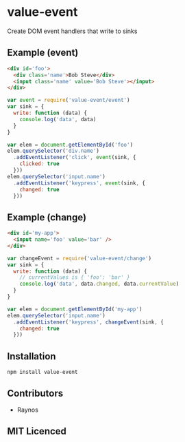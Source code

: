 # value-event

<!--
    [![build status][1]][2]
    [![NPM version][3]][4]
    [![Coverage Status][5]][6]
    [![gemnasium Dependency Status][7]][8]
    [![Davis Dependency status][9]][10]
-->

<!-- [![browser support][11]][12] -->

Create DOM event handlers that write to sinks

## Example (event)

```html
<div id='foo'>
  <div class='name'>Bob Steve</div>
  <input class='name' value='Bob Steve'></input>
</div>
```

```js
var event = require('value-event/event')
var sink = {
  write: function (data) {
    console.log('data', data)
  }
}

var elem = document.getElementById('foo')
elem.querySelector('div.name')
  .addEventListener('click', event(sink, {
    clicked: true
  }))
elem.querySelector('input.name')
  .addEventListener('keypress', event(sink, {
    changed: true
  }))
```

## Example (change)

```html
<div id='my-app'>
  <input name='foo' value='bar' />
</div>
```

```js
var changeEvent = require('value-event/change')
var sink = {
  write: function (data) {
    // currentValues is { 'foo': 'bar' }
    console.log('data', data.changed, data.currentValue)
  }
}

var elem = document.getElementById('my-app')
elem.querySelector('input.name')
  .addEventListener('keypress', changeEvent(sink, {
    changed: true
  }))
```

## Installation

`npm install value-event`

## Contributors

 - Raynos

## MIT Licenced

  [1]: https://secure.travis-ci.org/Raynos/value-event.png
  [2]: https://travis-ci.org/Raynos/value-event
  [3]: https://badge.fury.io/js/value-event.png
  [4]: https://badge.fury.io/js/value-event
  [5]: https://coveralls.io/repos/Raynos/value-event/badge.png
  [6]: https://coveralls.io/r/Raynos/value-event
  [7]: https://gemnasium.com/Raynos/value-event.png
  [8]: https://gemnasium.com/Raynos/value-event
  [9]: https://david-dm.org/Raynos/value-event.png
  [10]: https://david-dm.org/Raynos/value-event
  [11]: https://ci.testling.com/Raynos/value-event.png
  [12]: https://ci.testling.com/Raynos/value-event
